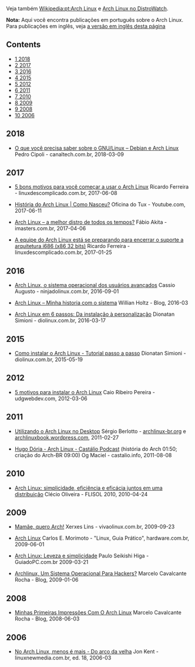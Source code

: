 Veja também [Wikipedia:pt:Arch Linux](https://en.wikipedia.org/wiki/pt:Arch_Linux "wikipedia:pt:Arch Linux") e [Arch Linux no DistroWatch](http://distrowatch.com/table.php?distribution=arch).

**Nota:** Aqui você encontra publicações em português sobre o Arch Linux. Para publicações em inglês, veja [a versão em inglês desta página](/index.php/Arch_Linux_press_coverage "Arch Linux press coverage")

## Contents

*   [1 2018](#2018)
*   [2 2017](#2017)
*   [3 2016](#2016)
*   [4 2015](#2015)
*   [5 2012](#2012)
*   [6 2011](#2011)
*   [7 2010](#2010)
*   [8 2009](#2009)
*   [9 2008](#2008)
*   [10 2006](#2006)

## 2018

*   [O que você precisa saber sobre o GNU/Linux – Debian e Arch Linux](https://canaltech.com.br/linux/o-que-voce-precisa-saber-sobre-o-gnulinux-debian-e-arch-linux-109626/) Pedro Cipoli - canaltech.com.br, 2018-03-09

## 2017

*   [5 bons motivos para você começar a usar o Arch Linux](https://www.linuxdescomplicado.com.br/2017/06/5-bons-motivos-para-voce-comecar-a-usar-o-arch-linux.html) Ricardo Ferreira - linuxdescomplicado.com.br, 2017-06-08

*   [História do Arch Linux | Como Nasceu?](https://www.youtube.com/watch?v=8q_o6ZHsqyA) Oficina do Tux - Youtube.com, 2017-06-11

*   [Arch Linux – a melhor distro de todos os tempos?](https://imasters.com.br/infra/linux/arch-linux-melhor-distro-de-todos-os-tempos/?trace=1519021197&source=single) Fábio Akita - imasters.com.br, 2017-04-06

*   [A equipe do Arch Linux está se preparando para encerrar o suporte a arquitetura i686 (x86 32 bits)](https://www.linuxdescomplicado.com.br/2017/01/a-equipe-do-arch-linux-esta-se-preparando-para-encerrar-o-suporte-a-arquitetura-i686-x86-32-bits.html) Ricardo Ferreira - linuxdescomplicado.com.br, 2017-01-25

## 2016

*   [Arch Linux, o sistema operacional dos usuários avançados](http://ninjadolinux.com.br/arch-linux/) Cassio Augusto - ninjadolinux.com.br, 2016-09-01

*   [Arch Linux – Minha historia com o sistema](https://menteinsanabfs.blogspot.com.br/2016/09/arch-linux-minha-historia-com-o-sistema.html) Willian Holtz - Blog, 2016-03

*   [Arch Linux em 6 passos: Da instalação à personalização](http://www.diolinux.com.br/2016/03/arch-linux-em-6-passos-da-instalacao.html) Dionatan Simioni - diolinux.com.br, 2016-03-17

## 2015

*   [Como instalar o Arch Linux - Tutorial passo a passo](http://www.diolinux.com.br/2015/05/a-maneira-mais-facil-de-instalar-o-arch-linux.html) Dionatan Simioni - diolinux.com.br, 2015-05-19

## 2012

*   [5 motivos para instalar o Arch Linux](https://udgwebdev.com/5-motivos-para-instalar-o-arch-linux/) Caio Ribeiro Pereira - udgwebdev.com, 2012-03-06

## 2011

*   [Utilizando o Arch Linux no Desktop](https://bitbucket.org/berlotto/archlinux-book/downloads/livro.pdf) Sérgio Berlotto - [archlinux-br.org](http://www.archlinux-br.org/livro/) e [archlinuxbook.wordpress.com](https://archlinuxbook.wordpress.com/livro/), 2011-02-27

*   [Hugo Dória - Arch Linux - Castálio Podcast](https://castalio.info/hugo-doria-arch-linux.html) (história do Arch 01:50; criação do Arch-BR 09:00) Og Maciel - castalio.info, 2011-08-08

## 2010

*   [Arch Linux: simplicidade, eficiência e eficácia juntos em uma distribuição](http://cleciooliveira.eti.br/palestras/Arch_Linux_Flisol_2010.pdf) Clécio Oliveira - FLISOL 2010, 2010-04-24

## 2009

*   [Mamãe, quero Arch!](https://www.vivaolinux.com.br/artigo/Mamae-quero-Arch-(parte-1)) Xerxes Lins - vivaolinux.com.br, 2009-09-23

*   [Arch Linux](http://www.hardware.com.br/livros/linux/arch-linux.html) Carlos E. Morimoto - "Linux, Guia Prático", hardware.com.br, 2009-06-01

*   [Arch Linux: Leveza e simplicidade](http://www.guiadopc.com.br/analises/analises-de-softwares/8739/arch-linux-leveza-e-simplicidade.html) Paulo Seikishi Higa - GuiadoPC.com.br 2009-03-21

*   [Archlinux, Um Sistema Operacional Para Hackers?](http://blog.marcelocavalcante.net/blog/2009/01/06/archlinux-um-sistema-operacional-para-hackers/) Marcelo Cavalcante Rocha - Blog, 2009-01-06

## 2008

*   [Minhas Primeiras Impressões Com O Arch Linux](http://blog.marcelocavalcante.net/blog/2008/06/03/minhas-primeiras-impressoes-com-o-arch-linux/) Marcelo Cavalcante Rocha - Blog, 2008-06-03

## 2006

*   [No Arch Linux, menos é mais - Do arco da velha](http://www.linuxnewmedia.com.br/images/uploads/pdf_aberto/LM18_arch.pdf) Jon Kent - linuxnewmedia.com.br, ed. 18, 2006-03